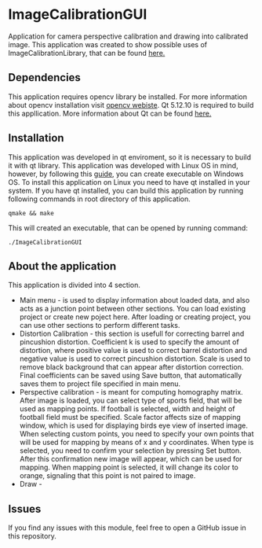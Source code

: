 # ImageCalibrationGUI
Application for camera perspective calibration and drawing into calibrated image. This application was created to show possible uses of ImageCalibrationLibrary, that can be found [here.](https://github.com/richardfous/ImageCalibrationLibrary)

## Dependencies
This application requires opencv library be installed. For more information about opencv installation visit [opencv webiste](https://opencv.org).
Qt 5.12.10 is required to build this appllication. More information about Qt can be found [here.](https://doc.qt.io/qt-5/build-sources.html)

## Installation
This application was developed in qt enviroment, so it is necessary to build it with qt library. This application was developed with Linux OS in mind, however, by following this [guide](https://wiki.qt.io/Build_Standalone_Qt_Application_for_Windows), you can create executable on Windows OS. To install this application on Linux you need to have qt installed in your system. If you have qt installed, you can build this application by running following commands in root directory of this application. 
```
qmake && make
```
This will created an executable, that can be opened by running command:
```
./ImageCalibrationGUI
```

## About the application
This application is divided into 4 section.
* Main menu - is used to display information about loaded data, and also acts as a junction point between other sections. You can load existing project or create new poject here. After loading or creating project, you can use other sections to perform different tasks.
* Distortion Calibration - this section is usefull for correcting barrel and pincushion distortion. Coefficient k is used to specify the amount of distortion, where positive value is used to correct barrel distortion and negative value is used to correct pincushion distortion. Scale is used to remove black background that can appear after distortion correction. Final coefficients can be saved using Save button, that automatically saves them to project file specified in main menu.
* Perspective calibration - is meant for computing homography matrix. After image is loaded, you can select type of sports field, that will be used as mapping points. If football is selected, width and height of football field must be specified. Scale factor affects size of mapping window, which is used for displaying birds eye view of inserted image. When selecting custom points, you need to specify your own points that will be used for mapping by means of x and y coordinates. When type is selected, you need to confirm your selection by pressing Set button. After this confirmation new image will appear, which can be used for mapping. When mapping point is selected, it will change its color to orange, signaling that this point is not paired to image. 
* Draw - 

## Issues
If you find any issues with this module, feel free to open a GitHub issue in this repository. 
